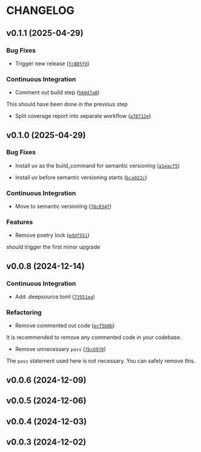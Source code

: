 # CHANGELOG


## v0.1.1 (2025-04-29)

### Bug Fixes

- Trigger new release
  ([`fc885fd`](https://github.com/arunoruto/RefIdxDB/commit/fc885fd3de91261a0c2304930944fa26b6790cfe))

### Continuous Integration

- Comment out build step
  ([`560d7a0`](https://github.com/arunoruto/RefIdxDB/commit/560d7a0b3b50b9f9cde4aead3b6cf03cd7ceb877))

This should have been done in the previous step

- Split coverage report into separate workflow
  ([`a78712e`](https://github.com/arunoruto/RefIdxDB/commit/a78712e78aca574e5b6fd695b28e3ac80646f117))


## v0.1.0 (2025-04-29)

### Bug Fixes

- Install uv as the build_command for semantic versioning
  ([`a1eacf5`](https://github.com/arunoruto/RefIdxDB/commit/a1eacf529d924ee7084fa148066978394346baf9))

- Install uv before semantic versioning starts
  ([`bca922c`](https://github.com/arunoruto/RefIdxDB/commit/bca922cc619db7d9ce2146e024e9f76ad9dada53))

### Continuous Integration

- Move to semantic versioning
  ([`78c034f`](https://github.com/arunoruto/RefIdxDB/commit/78c034f3e3c44bc04b2c295b6af537dd09648340))

### Features

- Remove poetry lock
  ([`eddf551`](https://github.com/arunoruto/RefIdxDB/commit/eddf551a6d55d1034679f608b52707b3e0b69768))

should trigger the first minor upgrade


## v0.0.8 (2024-12-14)

### Continuous Integration

- Add .deepsource.toml
  ([`73551ea`](https://github.com/arunoruto/RefIdxDB/commit/73551eafab74edac660426e91bddf1b5350ecc55))

### Refactoring

- Remove commented out code
  ([`ecf5b0b`](https://github.com/arunoruto/RefIdxDB/commit/ecf5b0bdc55705c93e6d1f4b94ae5c71afa64e80))

It is recommended to remove any commented code in your codebase.

- Remove unnecessary `pass`
  ([`7bc6970`](https://github.com/arunoruto/RefIdxDB/commit/7bc6970418834097b1851666257bb6da756c59ad))

The `pass` statement used here is not necessary. You can safely remove this.


## v0.0.6 (2024-12-09)


## v0.0.5 (2024-12-06)


## v0.0.4 (2024-12-03)


## v0.0.3 (2024-12-02)

